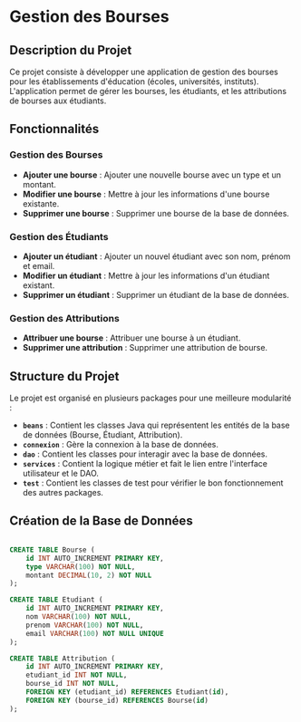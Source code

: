 # Gestion des Bourses

## Description du Projet

Ce projet consiste à développer une application de gestion des bourses pour les établissements d'éducation (écoles, universités, instituts). L'application permet de gérer les bourses, les étudiants, et les attributions de bourses aux étudiants. 

## Fonctionnalités

### Gestion des Bourses
- **Ajouter une bourse** : Ajouter une nouvelle bourse avec un type et un montant.
- **Modifier une bourse** : Mettre à jour les informations d'une bourse existante.
- **Supprimer une bourse** : Supprimer une bourse de la base de données.

### Gestion des Étudiants
- **Ajouter un étudiant** : Ajouter un nouvel étudiant avec son nom, prénom et email.
- **Modifier un étudiant** : Mettre à jour les informations d'un étudiant existant.
- **Supprimer un étudiant** : Supprimer un étudiant de la base de données.

### Gestion des Attributions
- **Attribuer une bourse** : Attribuer une bourse à un étudiant.
- **Supprimer une attribution** : Supprimer une attribution de bourse.

## Structure du Projet

Le projet est organisé en plusieurs packages pour une meilleure modularité :

- **`beans`** : Contient les classes Java qui représentent les entités de la base de données (Bourse, Étudiant, Attribution).
- **`connexion`** : Gère la connexion à la base de données.
- **`dao`** : Contient les classes pour interagir avec la base de données.
- **`services`** : Contient la logique métier et fait le lien entre l'interface utilisateur et le DAO.
- **`test`** : Contient les classes de test pour vérifier le bon fonctionnement des autres packages.

## Création de la Base de Données

   ```sql

   CREATE TABLE Bourse (
       id INT AUTO_INCREMENT PRIMARY KEY,
       type VARCHAR(100) NOT NULL,
       montant DECIMAL(10, 2) NOT NULL
   );

   CREATE TABLE Etudiant (
       id INT AUTO_INCREMENT PRIMARY KEY,
       nom VARCHAR(100) NOT NULL,
       prenom VARCHAR(100) NOT NULL,
       email VARCHAR(100) NOT NULL UNIQUE
   );

   CREATE TABLE Attribution (
       id INT AUTO_INCREMENT PRIMARY KEY,
       etudiant_id INT NOT NULL,
       bourse_id INT NOT NULL,
       FOREIGN KEY (etudiant_id) REFERENCES Etudiant(id),
       FOREIGN KEY (bourse_id) REFERENCES Bourse(id)
   );
